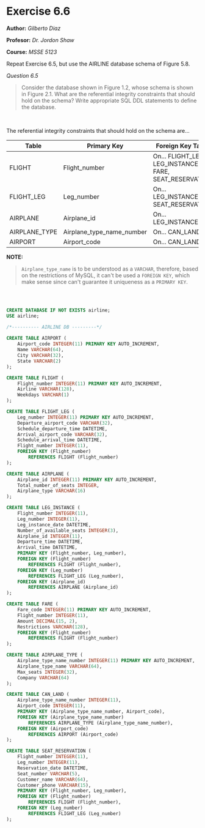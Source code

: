 # Exercise 6.6
**Author:** *Gilberto Diaz*

**Profesor:** *Dr. Jordon Shaw*

**Course:** *MSSE 5123*
<br>

Repeat Exercise 6.5, but use the AIRLINE database schema of Figure 5.8.

*Question 6.5*
> Consider the database shown in Figure 1.2, whose schema is shown in Figure 2.1. What are the referential integrity constraints that should hold on the schema? Write appropriate SQL DDL statements to define the database.
<br>

The referential integrity constraints that should hold on the schema are...

Table|Primary Key|Foreign Key Table
----|----|----
FLIGHT|Flight_number|On... FLIGHT_LEG, LEG_INSTANCE, FARE, SEAT_RESERVATION
FLIGHT_LEG|Leg_number|On... LEG_INSTANCE, SEAT_RESERVATION
AIRPLANE|Airplane_id|On... LEG_INSTANCE
AIRPLANE_TYPE|Airplane_type_name_number|On... CAN_LAND
AIRPORT|Airport_code|On... CAN_LAND

**NOTE:**
> `Airplane_type_name` is to be understood as a `VARCHAR`, therefore, based on the restrictions of MySQL, it can't be used a `FOREIGN KEY`, which make sense since can't guarantee it uniqueness as a `PRIMARY KEY`.
<br>

```sql

CREATE DATABASE IF NOT EXISTS airline;
USE airline;

/*---------- AIRLINE DB ---------*/
 
CREATE TABLE AIRPORT (
	Airport_code INTEGER(11) PRIMARY KEY AUTO_INCREMENT,
	Name VARCHAR(64),
	City VARCHAR(32),
	State VARCHAR(2)
);

CREATE TABLE FLIGHT (
	Flight_number INTEGER(11) PRIMARY KEY AUTO_INCREMENT,
	Airline VARCHAR(128),
	Weekdays VARCHAR(1)
);

CREATE TABLE FLIGHT_LEG (
	Leg_number INTEGER(11) PRIMARY KEY AUTO_INCREMENT,
	Departure_airport_code VARCHAR(32),
	Schedule_departure_time DATETIME,
	Arrival_airport_code VARCHAR(32),
	Schedule_arrival_time DATETIME,
	Flight_number INTEGER(11),
	FOREIGN KEY (Flight_number)
		REFERENCES FLIGHT (Flight_number)
);

CREATE TABLE AIRPLANE (
	Airplane_id INTEGER(11) PRIMARY KEY AUTO_INCREMENT,
	Total_number_of_seats INTEGER,
	Airplane_type VARCHAR(16)
);

CREATE TABLE LEG_INSTANCE (
	Flight_number INTEGER(11),
	Leg_number INTEGER(11),
	Leg_instance_date DATETIME,
	Number_of_available_seats INTEGER(3),
	Airplane_id INTEGER(11),
	Departure_time DATETIME,
	Arrival_time DATETIME,
	PRIMARY KEY (Flight_number, Leg_number),
	FOREIGN KEY (Flight_number)
		REFERENCES FLIGHT (Flight_number),
	FOREIGN KEY (Leg_number)
		REFERENCES FLIGHT_LEG (Leg_number),
	FOREIGN KEY (Airplane_id)
		REFERENCES AIRPLANE (Airplane_id)
);

CREATE TABLE FARE (
	Fare_code INTEGER(11) PRIMARY KEY AUTO_INCREMENT,
	Flight_number INTEGER(11),
	Amount DECIMAL(15, 2),
	Restrictions VARCHAR(128),
	FOREIGN KEY (Flight_number)
		REFERENCES FLIGHT (Flight_number)
);

CREATE TABLE AIRPLANE_TYPE (
	Airplane_type_name_number INTEGER(11) PRIMARY KEY AUTO_INCREMENT,
	Airplane_type_name VARCHAR(64),
	Max_seats INTEGER(32),
	Company VARCHAR(64)
);

CREATE TABLE CAN_LAND (
	Airplane_type_name_number INTEGER(11),
	Airport_code INTEGER(11),
	PRIMARY KEY (Airplane_type_name_number, Airport_code),
	FOREIGN KEY (Airplane_type_name_number)
		REFERENCES AIRPLANE_TYPE (Airplane_type_name_number),
	FOREIGN KEY (Airport_code)
		REFERENCES AIRPORT (Airport_code)
);

CREATE TABLE SEAT_RESERVATION (
	Flight_number INTEGER(11),
	Leg_number INTEGER(11),
	Reservation_date DATETIME,
	Seat_number VARCHAR(5),
	Customer_name VARCHAR(64),
	Customer_phone VARCHAR(15),
	PRIMARY KEY (Flight_number, Leg_number),
	FOREIGN KEY (Flight_number)
		REFERENCES FLIGHT (Flight_number),
	FOREIGN KEY (Leg_number)
		REFERENCES FLIGHT_LEG (Leg_number)
);
```
